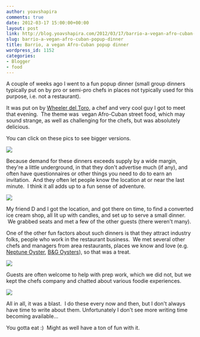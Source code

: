 ```yaml
---
author: yoavshapira
comments: true
date: 2012-03-17 15:00:00+00:00
layout: post
link: http://blog.yoavshapira.com/2012/03/17/barrio-a-vegan-afro-cuban-popup-dinner/
slug: barrio-a-vegan-afro-cuban-popup-dinner
title: Barrio, a vegan Afro-Cuban popup dinner
wordpress_id: 1152
categories:
- Blogger
- food
---
```


A couple of weeks ago I went to a fun popup dinner (small group dinners typically put on by pro or semi-pro chefs in places not typically used for this purpose, i.e. not a restaurant).  
  
It was put on by [Wheeler del Toro](http://www.wheelerdeltorro.com/), a chef and very cool guy I got to meet that evening.  The theme was  vegan Afro-Cuban street food, which may sound strange, as well as challenging for the chefs, but was absolutely delicious.  
  
You can click on these pics to see bigger versions.  
  


[![](https://yoavshapira.files.wordpress.com/2012/03/2f569-6966801071_e49d998546_b.jpg?w=225)](https://yoavshapira.files.wordpress.com/2012/03/2f569-6966801071_e49d998546_b.jpg)

  
  
Because demand for these dinners exceeds supply by a wide margin, they're a little underground, in that they don't advertise much (if any), and often have questionnaires or other things you need to do to earn an invitation.  And they often let people know the location at or near the last minute.  I think it all adds up to a fun sense of adventure.  
  


[![](https://yoavshapira.files.wordpress.com/2012/03/d72c9-6966801665_576b66bffc_b.jpg?w=225)](https://yoavshapira.files.wordpress.com/2012/03/d72c9-6966801665_576b66bffc_b.jpg)

  
  
My friend D and I got the location, and got there on time, to find a converted ice cream shop, all lit up with candles, and set up to serve a small dinner.  We grabbed seats and met a few of the other guests (there weren't many).  
  
One of the other fun factors about such dinners is that they attract industry folks, people who work in the restaurant business.  We met several other chefs and managers from area restaurants, places we know and love (e.g. [Neptune Oyster](http://www.neptuneoyster.com/), [B&G Oysters](http://bandgoysters.com/)), so that was a treat.   
  


[![](https://yoavshapira.files.wordpress.com/2012/03/cbd98-6966800583_f16e195c46_b.jpg?w=300)](https://yoavshapira.files.wordpress.com/2012/03/cbd98-6966800583_f16e195c46_b.jpg)

  
  
Guests are often welcome to help with prep work, which we did not, but we kept the chefs company and chatted about various foodie experiences.  
  


[![](https://yoavshapira.files.wordpress.com/2012/03/b24b6-6820679602_13b72dee55_b.jpg?w=300)](https://yoavshapira.files.wordpress.com/2012/03/b24b6-6820679602_13b72dee55_b.jpg)

  
  
All in all, it was a blast.  I do these every now and then, but I don't always have time to write about them. Unfortunately I don't see more writing time becoming available...  
  
You gotta eat :)  Might as well have a ton of fun with it.  
  

